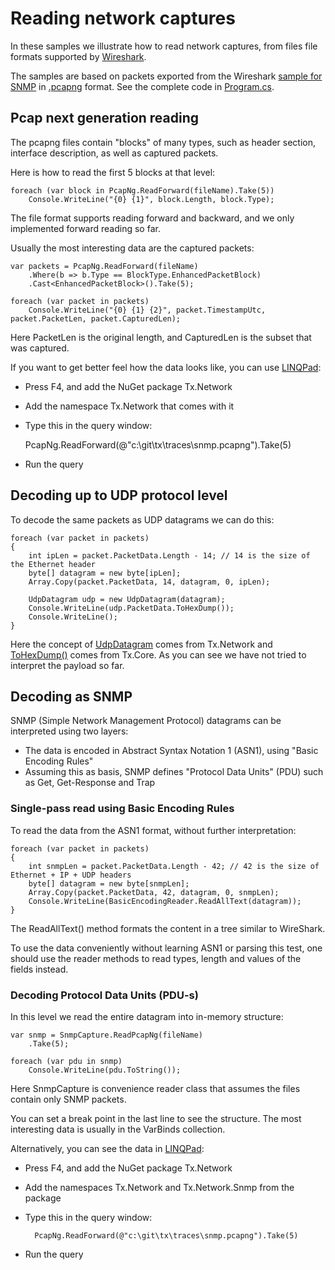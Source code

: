 # Reading network captures

In these samples we illustrate how to read network captures, from files file formats supported by [Wireshark](http://www.wireshark.org/).

The samples are based on packets exported from the Wireshark [sample for SNMP](https://wiki.wireshark.org/SampleCaptures#SNMP) in [.pcapng](https://www.winpcap.org/ntar/draft/PCAP-DumpFileFormat.html) format. See the complete code in [Program.cs](Program.cs).

## Pcap next generation reading
The pcapng files contain "blocks" of many types, such as header section, interface description, as well as captured packets. 

Here is how to read the first 5 blocks at that level:

    foreach (var block in PcapNg.ReadForward(fileName).Take(5))
        Console.WriteLine("{0} {1}", block.Length, block.Type);

The file format supports reading forward and backward, and we only implemented forward reading so far.

Usually the most interesting data are the captured packets:

    var packets = PcapNg.ReadForward(fileName)
        .Where(b => b.Type == BlockType.EnhancedPacketBlock)
        .Cast<EnhancedPacketBlock>().Take(5);

    foreach (var packet in packets)
        Console.WriteLine("{0} {1} {2}", packet.TimestampUtc, packet.PacketLen, packet.CapturedLen);

Here PacketLen is the original length, and CapturedLen is the subset that was captured.

If you want to get better feel how the data looks like, you can use [LINQPad](http://linqpad.net):
- Press F4, and add the NuGet package Tx.Network
- Add the namespace Tx.Network that comes with it
- Type this in the query window:

	PcapNg.ReadForward(@"c:\git\tx\traces\snmp.pcapng").Take(5)

- Run the query

## Decoding up to UDP protocol level
To decode the same packets as UDP datagrams we can do this:

    foreach (var packet in packets)
    {
        int ipLen = packet.PacketData.Length - 14; // 14 is the size of the Ethernet header
        byte[] datagram = new byte[ipLen];
        Array.Copy(packet.PacketData, 14, datagram, 0, ipLen);

        UdpDatagram udp = new UdpDatagram(datagram);
        Console.WriteLine(udp.PacketData.ToHexDump());
        Console.WriteLine();
    }

Here the concept of [UdpDatagram](../../../Source/Tx.Network/UDP.cs) comes from Tx.Network and [ToHexDump()](../../../Source/Tx.Core/ByteArrayExtensions.cs) comes from Tx.Core. As you can see we have not tried to interpret the payload so far.

## Decoding as SNMP

SNMP (Simple Network Management Protocol) datagrams can be interpreted using two layers:
- The data is encoded in Abstract Syntax Notation 1 (ASN1), using "Basic Encoding Rules"
- Assuming this as basis, SNMP defines "Protocol Data Units" (PDU) such as Get, Get-Response and Trap

### Single-pass read using Basic Encoding Rules

To read the data from the ASN1 format, without further interpretation:

    foreach (var packet in packets)
    {
        int snmpLen = packet.PacketData.Length - 42; // 42 is the size of Ethernet + IP + UDP headers
        byte[] datagram = new byte[snmpLen];
        Array.Copy(packet.PacketData, 42, datagram, 0, snmpLen);
        Console.WriteLine(BasicEncodingReader.ReadAllText(datagram));
    }
 
The ReadAllText() method formats the content in a tree similar to WireShark. 

To use the data conveniently without learning ASN1 or parsing this test, one should use the reader methods to read types, length and values of the fields instead.

### Decoding Protocol Data Units (PDU-s)

In this level we read the entire datagram into in-memory structure:

    var snmp = SnmpCapture.ReadPcapNg(fileName)
        .Take(5);

    foreach (var pdu in snmp)
        Console.WriteLine(pdu.ToString());

Here SnmpCapture is convenience reader class that assumes the files contain only SNMP packets. 

You can set a break point in the last line to see the structure. The most interesting data is usually in the VarBinds collection. 

Alternatively, you can see the data in [LINQPad](http://linqpad.net):
- Press F4, and add the NuGet package Tx.Network
- Add the namespaces Tx.Network and Tx.Network.Snmp from the package
- Type this in the query window:

		PcapNg.ReadForward(@"c:\git\tx\traces\snmp.pcapng").Take(5)

- Run the query